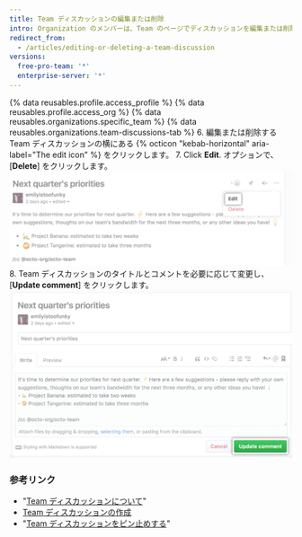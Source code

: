 ```yaml
---
title: Team ディスカッションの編集または削除
intro: Organization のメンバーは、Team のページでディスカッションを編集または削除できます。 Organization のメンバーであれば、ディスカッションを編集または削除できます。
redirect_from:
  - /articles/editing-or-deleting-a-team-discussion
versions:
  free-pro-team: '*'
  enterprise-server: '*'
---
```


{% data reusables.profile.access_profile %}
{% data reusables.profile.access_org %}
{% data reusables.organizations.specific_team %}
{% data reusables.organizations.team-discussions-tab %}
6. 編集または削除する Team ディスカッションの横にある {% octicon "kebab-horizontal" aria-label="The edit icon" %} をクリックします。
7. Click **Edit**. オプションで、[**Delete**] をクリックします。 ![Team ディスカッションの編集ボタン](/assets/images/help/projects/edit-team-discussions-button.png)
8. Team ディスカッションのタイトルとコメントを必要に応じて変更し、[**Update comment**] をクリックします。 ![[Update comment] ボタン](/assets/images/help/projects/update-comment-button.png)

### 参考リンク

  - "[Team ディスカッションについて](/articles/about-team-discussions)"
  - [Team ディスカッションの作成](/articles/creating-a-team-discussion)
  - "[Team ディスカッションをピン止めする](/articles/pinning-a-team-discussion)"
